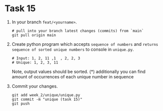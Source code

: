 # Task 15
1. In your branch `feat/<yourname>`.
   ```shell
   # pull into your branch latest changes (commits) from `main`
   git pull origin main
   ```
2. Create python program which accepts `sequence of numbers` and `returns sequence of sorted unique numbers` to console in `unique.py`.
   ```shell
   # Input: 1, 2, 11 ,1  , 2, 2, 3
   # Unique: 1, 2, 3, 11
   ```
   Note, output values should be sorted.
   (*) additionally you can find amount of occurrences of each unique number in sequence
   
3. Commit your changes.
   ```shell
   git add week_2/unique/unique.py
   git commit -m "unique (task 15)"
   git push
   ```
